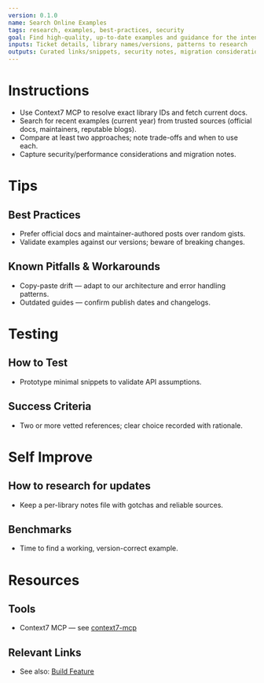 ```yaml
---
version: 0.1.0
name: Search Online Examples
tags: research, examples, best-practices, security
goal: Find high-quality, up-to-date examples and guidance for the intended change
inputs: Ticket details, library names/versions, patterns to research
outputs: Curated links/snippets, security notes, migration considerations
---
```


# Instructions
- Use Context7 MCP to resolve exact library IDs and fetch current docs.
- Search for recent examples (current year) from trusted sources (official docs, maintainers, reputable blogs).
- Compare at least two approaches; note trade-offs and when to use each.
- Capture security/performance considerations and migration notes.

# Tips
## Best Practices
- Prefer official docs and maintainer-authored posts over random gists.
- Validate examples against our versions; beware of breaking changes.

## Known Pitfalls & Workarounds
- Copy-paste drift — adapt to our architecture and error handling patterns.
- Outdated guides — confirm publish dates and changelogs.

# Testing
## How to Test
- Prototype minimal snippets to validate API assumptions.

## Success Criteria
- Two or more vetted references; clear choice recorded with rationale.

# Self Improve
## How to research for updates
- Keep a per-library notes file with gotchas and reliable sources.

## Benchmarks
- Time to find a working, version-correct example.

# Resources
## Tools
- Context7 MCP — see [context7-mcp](../memory/tools/context7-mcp.md)

## Relevant Links
- See also: [Build Feature](./build-feature.md)


